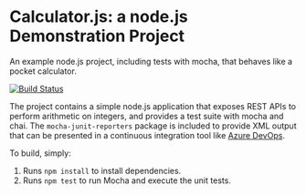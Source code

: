 Calculator.js: a node.js Demonstration Project
==============================================
An example node.js project, including tests with mocha, that behaves like
a pocket calculator.

[![Build Status](https://dev.azure.com/vstepic/Integrating%20External%20Source%20Control%20with%20Azure%20Pipelines/_apis/build/status/vstepic.calculator?branchName=refs%2Fpull%2F1%2Fmerge)](https://dev.azure.com/vstepic/Integrating%20External%20Source%20Control%20with%20Azure%20Pipelines/_build/latest?definitionId=14&branchName=refs%2Fpull%2F1%2Fmerge)

The project contains a simple node.js application that exposes REST APIs
to perform arithmetic on integers, and provides a test suite with mocha
and chai.  The `mocha-junit-reporters` package is included to provide XML
output that can be presented in a continuous integration tool like
[Azure DevOps](https://azure.com/devops).

To build, simply:

1. Runs `npm install` to install dependencies.
2. Runs `npm test` to run Mocha and execute the unit tests.

